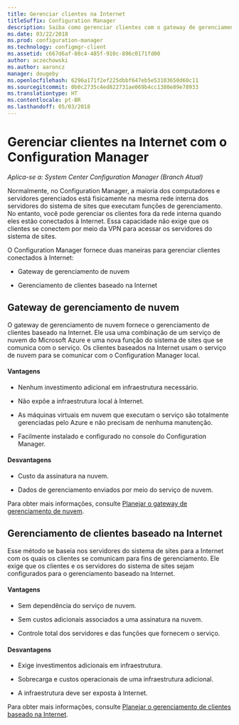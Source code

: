 ```yaml
---
title: Gerenciar clientes na Internet
titleSuffix: Configuration Manager
description: Saiba como gerenciar clientes com o gateway de gerenciamento de nuvem e o gerenciamento de clientes baseado na Internet no Configuration Manager.
ms.date: 03/22/2018
ms.prod: configuration-manager
ms.technology: configmgr-client
ms.assetid: c667d6af-80c4-485f-910c-896c0171fd00
author: aczechowski
ms.author: aaroncz
manager: dougeby
ms.openlocfilehash: 6296a171f2ef225dbbf647eb5e53103650d60c11
ms.sourcegitcommit: 0b0c2735c4ed822731ae069b4cc1380e89e78933
ms.translationtype: HT
ms.contentlocale: pt-BR
ms.lasthandoff: 05/03/2018
---
```

# <a name="manage-clients-on-the-internet-with-configuration-manager"></a>Gerenciar clientes na Internet com o Configuration Manager

*Aplica-se a: System Center Configuration Manager (Branch Atual)*

Normalmente, no Configuration Manager, a maioria dos computadores e servidores gerenciados está fisicamente na mesma rede interna dos servidores do sistema de sites que executam funções de gerenciamento. No entanto, você pode gerenciar os clientes fora da rede interna quando eles estão conectados à Internet. Essa capacidade não exige que os clientes se conectem por meio da VPN para acessar os servidores do sistema de sites.

O Configuration Manager fornece duas maneiras para gerenciar clientes conectados à Internet:

-   Gateway de gerenciamento de nuvem

-   Gerenciamento de clientes baseado na Internet


## <a name="cloud-management-gateway"></a>Gateway de gerenciamento de nuvem

O gateway de gerenciamento de nuvem fornece o gerenciamento de clientes baseado na Internet. Ele usa uma combinação de um serviço de nuvem do Microsoft Azure e uma nova função do sistema de sites que se comunica com o serviço. Os clientes baseados na Internet usam o serviço de nuvem para se comunicar com o Configuration Manager local.

#### <a name="advantages"></a>Vantagens  

-   Nenhum investimento adicional em infraestrutura necessário.  

-   Não expõe a infraestrutura local à Internet.  

-   As máquinas virtuais em nuvem que executam o serviço são totalmente gerenciadas pelo Azure e não precisam de nenhuma manutenção.  

-   Facilmente instalado e configurado no console do Configuration Manager.  

#### <a name="disadvantages"></a>Desvantagens  

-   Custo da assinatura na nuvem.  

-   Dados de gerenciamento enviados por meio do serviço de nuvem.  

Para obter mais informações, consulte [Planejar o gateway de gerenciamento de nuvem](plan-cloud-management-gateway.md).  



## <a name="internet-based-client-management"></a>Gerenciamento de clientes baseado na Internet

Esse método se baseia nos servidores do sistema de sites para a Internet com os quais os clientes se comunicam para fins de gerenciamento. Ele exige que os clientes e os servidores do sistema de sites sejam configurados para o gerenciamento baseado na Internet.

#### <a name="advantages"></a>Vantagens  

-   Sem dependência do serviço de nuvem.  

-   Sem custos adicionais associados a uma assinatura na nuvem.  

-   Controle total dos servidores e das funções que fornecem o serviço.  

#### <a name="disadvantages"></a>Desvantagens  

-   Exige investimentos adicionais em infraestrutura.  

-   Sobrecarga e custos operacionais de uma infraestrutura adicional.  

-   A infraestrutura deve ser exposta à Internet.  

Para obter mais informações, consulte [Planejar o gerenciamento de clientes baseado na Internet](plan-internet-based-client-management.md).  
